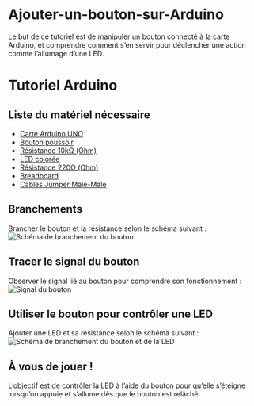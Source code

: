 # Ajouter-un-bouton-sur-Arduino
Le but de ce tutoriel est de manipuler un bouton connecté à la carte Arduino, et comprendre comment s’en servir pour déclencher une action comme l’allumage d’une LED.
# Tutoriel Arduino

## Liste du matériel nécessaire
- [Carte Arduino UNO]()
- [Bouton poussoir]()
- [Résistance 10kΩ (Ohm)]()
- [LED colorée]()
- [Résistance 220Ω (Ohm)]()
- [Breadboard]()
- [Câbles Jumper Mâle-Mâle]()

## Branchements
Brancher le bouton et la résistance selon le schéma suivant :
![Schéma de branchement du bouton](https://vittascience.com/public/content/user_data/tuto_img/Wiring-Button-for-Arduino.jpg)

## Tracer le signal du bouton
Observer le signal lié au bouton pour comprendre son fonctionnement :
![Signal du bouton](https://vittascience.com/public/content/user_data/tuto_img/Graph-Button-for-Arduino.png)

## Utiliser le bouton pour contrôler une LED
Ajouter une LED et sa résistance selon le schéma suivant :
![Schéma de branchement du bouton et de la LED](https://vittascience.com/public/content/user_data/tuto_img/Wiring-Button-LED-for-Arduino.jpg)

## À vous de jouer !
L’objectif est de contrôler la LED à l’aide du bouton pour qu’elle s’éteigne lorsqu’on appuie et s’allume dès que le bouton est relâché.

